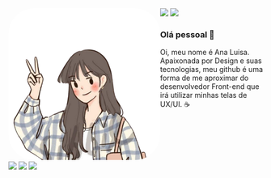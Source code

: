 <img align="left" alt="Leti-pic" height="300" style="border-radius:50px;" src="https://github.com/letpires/letpires/blob/main/pic%20leti.png">

  <div align="left">
    <a href = "#"><img src="https://img.shields.io/badge/-Blog-%23EA4335?style=for-the-badge&logo=ghost&logoColor=white" target="_blank"></a>
    <a href="https://www.linkedin.com/in/ana-luisa-morgado-067947252/" target="_blank"><img src="https://img.shields.io/badge/-LinkedIn-%230077B5?style=for-the-badge&logo=linkedin&logoColor=white" target="_blank"></a>
    
### Olá pessoal 👋

Oi, meu nome é Ana Luisa. <br>
Apaixonada por Design e suas tecnologias, meu github é uma forma de me aproximar do desenvolvedor Front-end que irá utilizar minhas telas de UX/UI. ☕ <br>

<br><br><br><br><br>
<img src="https://img.shields.io/badge/html%205-orange?style=for-the-badge&logo=html5&logoColor=white&labelColor=orange" />
<img src="https://img.shields.io/badge/CSS%203-5188FE?style=for-the-badge&logo=css3&logoColor=white&labelColor=5188FE" />
<img src="https://img.shields.io/badge/Js-FFDC0B?style=for-the-badge&logo=javascript&logoColor=000&labelColor=FFDC0B" />
